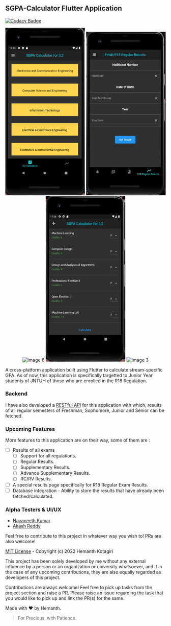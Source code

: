 ## SGPA-Calculator Flutter Application

[![Codacy Badge](https://api.codacy.com/project/badge/Grade/34358ffb3522403392db40aff83b6255)](https://app.codacy.com/gh/hemanth-kotagiri/sgpa-calculator?utm_source=github.com&utm_medium=referral&utm_content=hemanth-kotagiri/sgpa-calculator&utm_campaign=Badge_Grade_Settings)

<p align="center">
  <img src="images/img1.png" alt="Image 1" width="250">
  <img src="images/img5.png" alt="Image 5" width="250">
  <img src="images/img6.png" alt="Image 6" width="250">
  <img src="images/img2.png" alt="Image 2" width="250">
  <img src="images/img3.png" alt="Image 3" width="250">
</p>

A cross-platform application built using Flutter to calculate stream-specific
GPA. As of now, this application is specifically targetted to Junior Year
students of JNTUH of those who are enrolled in the R18 Regulation.

### Backend

I have also developed a [RESTful API](https://github.com/hemanth-kotagiri/sgpa-rest-api) for this application
with which, results of all regular semesters of Freshman, Sophomore, Junior and Senior can be fetched.

### Upcoming Features

More features to this application are on their way, some of them are :

- [ ] Results of all exams
  - [ ] Support for all regulations.
  - [ ] Regular Results.
  - [ ] Supplementary Results.
  - [ ] Advance Supplementary Results.
  - [ ] RC/RV Results.
- [ ] A special results page specifically for R18 Regular Exam Results.
- [ ] Database integration - Ability to store the results that have already been fetched/calculated.

### Alpha Testers & UI/UX

- [Navaneeth Kumar](mailto:kumarnavaneeth8@gmail.com)
- [Akash Reddy](https://github.com/Akashreddy9876)

Feel free to contribute to this project in whatever way you wish to! PRs are also welcome!

[MIT License](LICENSE) - Copyright (c) 2022 Hemanth Kotagiri

This project has been solely developed by me without any external influence by
a person or an organization or university whatsoever, and if in the case of any
upcoming contributions, they are also equally regarded as developers of this
project.

Contributions are always welcome! Feel free to pick up tasks from the project
section and raise a PR. Please raise an issue regarding the task that you
would like to pick up and link the PR(s) for the same.

Made with ❤️ by Hemanth.

> For Precious, with Patience.
